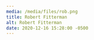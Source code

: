 ```yaml
---
media: /media/files/rob.png
title: Robert Fitterman
alt: Robert Fitterman
date: 2020-12-16 15:28:00 -0500
---
```

